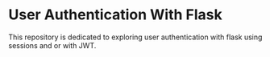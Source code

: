 # User Authentication With Flask

This repository is dedicated to exploring user authentication with
flask using sessions and or with JWT.
